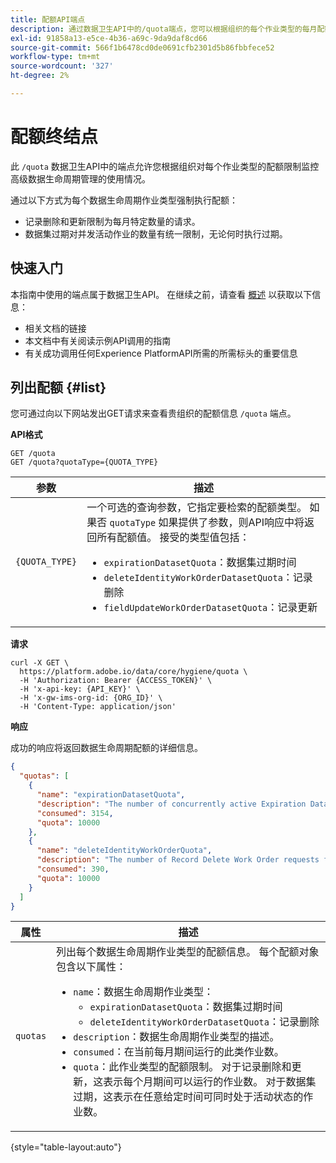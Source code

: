 ```yaml
---
title: 配额API端点
description: 通过数据卫生API中的/quota端点，您可以根据组织的每个作业类型的每月配额限制监控高级数据生命周期管理的使用情况。
exl-id: 91858a13-e5ce-4b36-a69c-9da9daf8cd66
source-git-commit: 566f1b6478cd0de0691cfb2301d5b86fbbfece52
workflow-type: tm+mt
source-wordcount: '327'
ht-degree: 2%

---
```


# 配额终结点

此 `/quota` 数据卫生API中的端点允许您根据组织对每个作业类型的配额限制监控高级数据生命周期管理的使用情况。

通过以下方式为每个数据生命周期作业类型强制执行配额：

* 记录删除和更新限制为每月特定数量的请求。
* 数据集过期对并发活动作业的数量有统一限制，无论何时执行过期。

## 快速入门

本指南中使用的端点属于数据卫生API。 在继续之前，请查看 [概述](./overview.md) 以获取以下信息：

* 相关文档的链接
* 本文档中有关阅读示例API调用的指南
* 有关成功调用任何Experience PlatformAPI所需的所需标头的重要信息

## 列出配额 {#list}

您可通过向以下网站发出GET请求来查看贵组织的配额信息 `/quota` 端点。

**API格式**

```http
GET /quota
GET /quota?quotaType={QUOTA_TYPE}
```

| 参数 | 描述 |
| --- | --- |
| `{QUOTA_TYPE}` | 一个可选的查询参数，它指定要检索的配额类型。 如果否 `quotaType` 如果提供了参数，则API响应中将返回所有配额值。 接受的类型值包括：<ul><li>`expirationDatasetQuota`：数据集过期时间</li><li>`deleteIdentityWorkOrderDatasetQuota`：记录删除</li><li>`fieldUpdateWorkOrderDatasetQuota`：记录更新</li></ul> |

**请求**

```shell
curl -X GET \
  https://platform.adobe.io/data/core/hygiene/quota \
  -H 'Authorization: Bearer {ACCESS_TOKEN}' \
  -H 'x-api-key: {API_KEY}' \
  -H 'x-gw-ims-org-id: {ORG_ID}' \
  -H 'Content-Type: application/json'
```

**响应**

成功的响应将返回数据生命周期配额的详细信息。

```json
{
  "quotas": [
    {
      "name": "expirationDatasetQuota",
      "description": "The number of concurrently active Expiration Dataset Delete Work Order requests for the organization.",
      "consumed": 3154,
      "quota": 10000
    },
    {
      "name": "deleteIdentityWorkOrderQuota",
      "description": "The number of Record Delete Work Order requests for the organization for this month.",
      "consumed": 390,
      "quota": 10000
    }
  ]
}
```

| 属性 | 描述 |
| --- | --- |
| `quotas` | 列出每个数据生命周期作业类型的配额信息。 每个配额对象包含以下属性：<ul><li>`name`：数据生命周期作业类型：<ul><li>`expirationDatasetQuota`：数据集过期时间</li><li>`deleteIdentityWorkOrderDatasetQuota`：记录删除</li></ul></li><li>`description`：数据生命周期作业类型的描述。</li><li>`consumed`：在当前每月期间运行的此类作业数。</li><li>`quota`：此作业类型的配额限制。 对于记录删除和更新，这表示每个月期间可以运行的作业数。 对于数据集过期，这表示在任意给定时间可同时处于活动状态的作业数。</li></ul> |

{style="table-layout:auto"}
